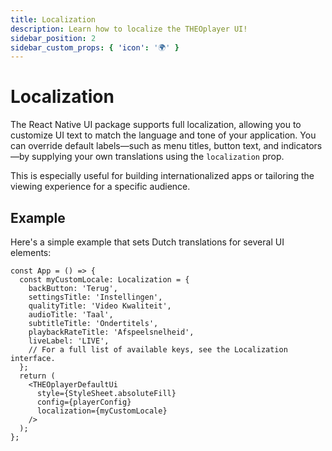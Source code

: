 ```yaml
---
title: Localization
description: Learn how to localize the THEOplayer UI!
sidebar_position: 2
sidebar_custom_props: { 'icon': '🌍' }
---
```


# Localization

The React Native UI package supports full localization, allowing you to customize UI text to match the language and tone of your application. You can override default labels—such as menu titles, button text, and indicators—by supplying your own translations using the `localization` prop.

This is especially useful for building internationalized apps or tailoring the viewing experience for a specific audience.


## Example

Here's a simple example that sets Dutch translations for several UI elements:

```tsx
const App = () => {
  const myCustomLocale: Localization = {
    backButton: 'Terug',
    settingsTitle: 'Instellingen',
    qualityTitle: 'Video Kwaliteit',
    audioTitle: 'Taal',
    subtitleTitle: 'Ondertitels',
    playbackRateTitle: 'Afspeelsnelheid',
    liveLabel: 'LIVE',
    // For a full list of available keys, see the Localization interface.
  };
  return (
    <THEOplayerDefaultUi
      style={StyleSheet.absoluteFill}
      config={playerConfig}
      localization={myCustomLocale}
    />
  );
};
```

